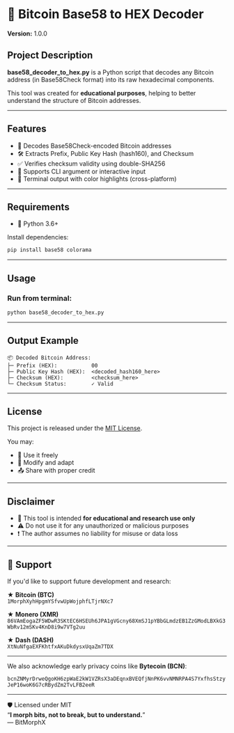 # 📌 Bitcoin Base58 to HEX Decoder

**Version:** 1.0.0

## Project Description

**base58_decoder_to_hex.py** is a Python script that decodes any Bitcoin address (in Base58Check format) into its raw hexadecimal components.

This tool was created for **educational purposes**, helping to better understand the structure of Bitcoin addresses.

---

## Features

- 🧠 Decodes Base58Check-encoded Bitcoin addresses
- 🛠️ Extracts Prefix, Public Key Hash (hash160), and Checksum
- ✅ Verifies checksum validity using double-SHA256
- 🎯 Supports CLI argument or interactive input
- 🎨 Terminal output with color highlights (cross-platform)

---

## Requirements

- 🐍 Python 3.6+

Install dependencies:

```bash
pip install base58 colorama
```

---

## Usage

### Run from terminal:

```bash
python base58_decoder_to_hex.py
```

---

## Output Example

```
📦 Decoded Bitcoin Address:
├─ Prefix (HEX):           00
├─ Public Key Hash (HEX):  <decoded_hash160_here>
├─ Checksum (HEX):         <checksum_here>
└─ Checksum Status:        ✓ Valid
```

---

## License

This project is released under the [MIT License](LICENSE).

You may:
- 📖 Use it freely
- 📝 Modify and adapt
- 📤 Share with proper credit

---

## Disclaimer

- 🚫 This tool is intended **for educational and research use only**
- ⚠️ Do not use it for any unauthorized or malicious purposes
- ❗ The author assumes no liability for misuse or data loss

---

## 🎁 Support

If you'd like to support future development and research:

★ **Bitcoin (BTC)**  
`1MorphXyhHpgmYSfvwUpWojphfLTjrNXc7`

★ **Monero (XMR)**  
`86VAmEogaZF5WDwR3SKtEC6HSEUh6JPA1gVGcny68XmSJ1pYBbGLmdzEB1ZzGModLBXkG3WbRv12mSKv4KnD8i9w7VTg2uu`

★ **Dash (DASH)**  
`XtNuNfgaEXFKhtfxAKuDkdysxUqaZm7TDX`

---

We also acknowledge early privacy coins like **Bytecoin (BCN)**:

`bcnZNMyrDrweQgoKH6zpWaE2kW1VZRsX3aDEqnxBVEQfjNnPK6vvNMNRPA4S7YxfhsStzyJeP16woK6G7cRBydZm2TvLFB2eeR`

---

🛡️ Licensed under MIT  
“**I morph bits, not to break, but to understand.**”  
— BitMorphX
